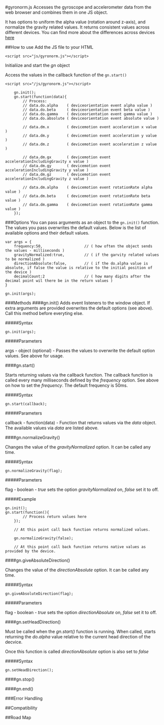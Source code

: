 #gyronorm.js
Accesses the gyroscope and accelerometer data from the web browser and combines them in one JS object.

It has options to uniform the alpha value (rotation around z-axis), and normalize the gravity related values. It returns consistent values across different devices. You can find more about the differences across devices [here](http://dorukeker.com/know-thy-gyroscope-and-js-part-ii/)

##How to use
Add the JS file to your HTML

	<script src="js/gyronorm.js"></script>

Initialiize and start the <em>gn</em> object

Access the values in the callback function of the `gn.start()`

	<script src="/js/gyronorm.js"></script>
	
    	gn.init();
    	gn.start(function(data){
    		// Process:
			// data.do.alpha	( deviceorientation event alpha value )
			// data.do.beta		( deviceorientation event beta value )
			// data.do.gamma	( deviceorientation event gamma value )
			// data.do.absolute	( deviceorientation event absolute value )
		
			// data.dm.x		( devicemotion event acceleration x value )
			// data.dm.y		( devicemotion event acceleration y value )
			// data.dm.z		( devicemotion event acceleration z value )
		
			// data.dm.gx		( devicemotion event accelerationIncludingGravity x value )
			// data.dm.gy		( devicemotion event accelerationIncludingGravity y value )
			// data.dm.gz		( devicemotion event accelerationIncludingGravity z value )
			
			// data.dm.alpha	( devicemotion event rotationRate alpha value )
			// data.dm.beta		( devicemotion event rotationRate beta value )
			// data.dm.gamma	( devicemotion event rotationRate gamma value )
		});
	
###Options
You can pass arguments as an object to the `gn.init()` function. The values you pass overwrites the default values. Below is the list of available options and their default values.

	var args = {
		frequency:50,					// ( how often the object sends the values - milliseconds )
		gravityNormalized:true,			// ( if the garvity related values to be normalized )
		directionAbsolute:false,		// ( if the do.alpha value is absolute, if false the value is relative to the initial position of the device )
		decimalCount:2					// ( how many digits after the decimal point wil there be in the return values )
	}
	
	gn.init(args);

###Methods
####gn.init()
Adds event listeners to the window object. If extra arguments are provided overwrites the default options (see above). Call this method before everyting else.

#####Syntax

	gn.init(args);

#####Parameters

args - object (optional) - Passes the values to overwrite the default option values. See above for usage. 


		
####gn.start()

Starts returning values via the callback function. The callback function is called every many milliseconds defined by the <em>frequency</em> option. See above on how to set the <em>frequency</em>. The default frequency is 50ms. 

#####Syntax

	gn.start(callback);

#####Parameters

callback - function(data) - Function that returns values via the <em>data</em> object. The available values via <em>data</em> are listed above. 



####gn.normalizeGravity()

Changes the value of the <em>gravityNormalized</em> option. It can be called any time.

#####Syntax

	gn.normalizeGravity(flag);

#####Parameters

flag - boolean - <em>true</em> sets the option <em>gravityNormalized</em> on, <em>false</em> set it to off.

#####Example
	
	gn.init();
	gn.start(function(){
			// Process return values here
		});

		// At this point call back function returns normalized values.

		gn.normalizeGravity(false);

		// At this point call back function returns native values as provided by the device.		

####gn.giveAbsoluteDirection()

Changes the value of the <em>directionAbsolute</em> option. It can be called any time.

#####Syntax

	gn.giveAbsoluteDirection(flag);

#####Parameters

flag - boolean - <em>true</em> sets the option <em>directionAbsolute</em> on, <em>false</em> set it to off.

####gn.setHeadDirection()

Must be called when the <em>gn.start()</em> function is running. When called, starts returning the <em>do.alpha</em> value relative to the current head direction of the decvice.

Once this function is called <em>directionAbsolute</em> option is also set to <em>false</em>

#####Syntax

	gn.setHeadDirection();


####gn.stop()

####gn.end()

###Error Handling

##Compatibility

##Road Map
